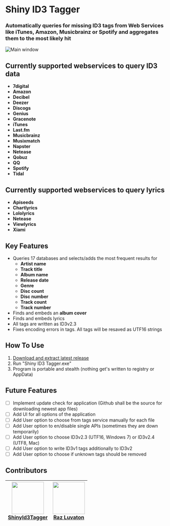 # Shiny ID3 Tagger
### Automatically queries for missing ID3 tags from Web Services like iTunes, Amazon, Musicbrainz or Spotify and aggregates them to the most likely hit

![Main window](https://cloud.githubusercontent.com/assets/21058782/20148484/28893abe-a6ad-11e6-9941-ab1dfded8c24.png)

## Currently supported webservices to query ID3 data
- **7digital**
- **Amazon**
- **Decibel**
- **Deezer**
- **Discogs**
- **Genius**
- **Gracenote**
- **iTunes**
- **Last.fm**
- **Musicbrainz**
- **Musixmatch**
- **Napster**
- **Netease**
- **Qobuz**
- **QQ**
- **Spotify**
- **Tidal**

## Currently supported webservices to query lyrics
- **Apiseeds**
- **Chartlyrics**
- **Lololyrics**
- **Netease**
- **Viewlyrics**
- **Xiami**

## Key Features
- Queries 17 databases and selects/adds the most frequent results for
  - **Artist name**
  - **Track title**
  - **Album name**
  - **Release date**
  - **Genre**
  - **Disc count**
  - **Disc number**
  - **Track count**
  - **Track number**
- Finds and embeds an **album cover**
- Finds and embeds lyrics
- All tags are written as ID3v2.3
- Fixes encoding errors in tags. All tags will be resaved as UTF16 strings

## How To Use
1. [Download and extract latest release](https://github.com/ShinyId3Tagger/Shiny-ID3-Tagger/releases/latest)
2. Run "Shiny ID3 Tagger.exe" 
3. Program is portable and stealth (nothing get's written to registry or AppData)

## Future Features
- [ ] Implement update check for application (Github shall be the source for downloading newest app files)
- [ ] Add UI for all options of the application
- [ ] Add User option to choose from tags service manually for each file
- [ ] Add User option to en/disable single APIs (sometimes they are down temporarily)
- [ ] Add User option to choose ID3v2.3 (UTF16, Windows 7) or ID3v2.4 (UTF8, Mac)
- [ ] Add User option to write ID3v1 tags additionally to ID3v2
- [ ] Add User option to choose if unknown tags should be removed

## Contributors
<!-- ALL-CONTRIBUTORS-LIST:START - Do not remove or modify this section -->
<!-- prettier-ignore -->
 | <img src="https://avatars1.githubusercontent.com/u/21058782?v=2" width="100"><br /><b>[ShinyId3Tagger](https://github.com/ShinyId3Tagger)</b> | <img src="https://avatars3.githubusercontent.com/u/16746759?v=3" width="100px;"/><br/><b>[Raz Luvaton](https://github.com/rluvaton)</b>
 |  ----- | ----- |
<!-- ALL-CONTRIBUTORS-LIST:END -->
